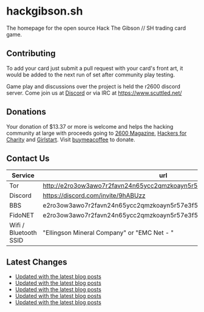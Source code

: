 # hackgibson.sh
The homepage for the open source Hack The Gibson // SH trading card game.


## Contributing

To add your card just submit a pull request with your card's front art, it would be added to the next run of set after community play testing.

Game play and discussions over the project is held the r2600 discord server. Come join us at [Discord](https://discord.com/invite/9hABUzz) or via IRC at https://www.scuttled.net/


## Donations

Your donation of $13.37 or more is welcome and helps the hacking community at large with proceeds going to [2600 Magazine](https://2600.com/), [Hackers for Charity](https://hackersforcharity.org) and [Girlstart](https://girlstart.org).  Visit [buymeacoffee](https://www.buymeacoffee.com/hackgibson.sh) to donate.


## Contact Us

Service | url
-|-
Tor | http://e2ro3ow3awo7r2favn24n65ycc2qmzkoayn5r57e3f56nvjwdcgg32ad.onion
Discord | https://discord.com/invite/9hABUzz
BBS | e2ro3ow3awo7r2favn24n65ycc2qmzkoayn5r57e3f56nvjwdcgg32ad.onion:23
FidoNET | e2ro3ow3awo7r2favn24n65ycc2qmzkoayn5r57e3f56nvjwdcgg32ad.onion:24554
Wifi / Bluetooth SSID | "Ellingson Mineral Company" or "EMC Net - <fidonet address>"

## Latest Changes
<!-- BLOG-POST-LIST:START -->
- [Updated with the latest blog posts](https://github.com/DFW2600/hackgibson.sh/commit/796a8d9688b9c3416db8d4e130b549c7e4c35f29)
- [Updated with the latest blog posts](https://github.com/DFW2600/hackgibson.sh/commit/379fc0049b7e91cbe7713bda3e98c9e57d925116)
- [Updated with the latest blog posts](https://github.com/DFW2600/hackgibson.sh/commit/977e625e4154de9bedad6e1471fc8d7c14423ed6)
- [Updated with the latest blog posts](https://github.com/DFW2600/hackgibson.sh/commit/56eb7343ae0e000b1fa73f0b57a0dbc94e3ba057)
- [Updated with the latest blog posts](https://github.com/DFW2600/hackgibson.sh/commit/fad979d72cddfb3c1301c8943a5333b9584f2776)
<!-- BLOG-POST-LIST:END -->
